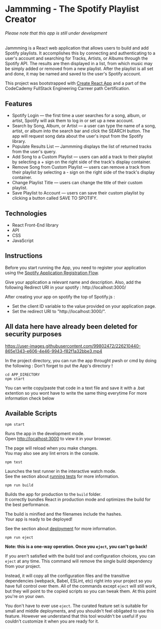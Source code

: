 # Jammming - The Spotify Playlist Creator
###### Please note that this app is still under development

Jammming is a React web application that allows users to build and add Spotify playlists. It accomplishes this by connecting and authenticating to a user's account and searching for Tracks, Artists, or Albums through the Spotify API. The results are then displayed in a list, from which music may be simply added or removed from a new playlist. After the playlist is all set and done, it may be named and saved to the user's Spotify account.

This project was bootstrapped with [Create React App](https://github.com/facebook/create-react-app) and a part of the CodeCademy FullStack Engineering Carreer path Certification.

## Features
* Spotify Login — the first time a user searches for a song, album, or artist, Spotify will ask them to log in or set up a new account.
* Search by Song, Album, or Artist — a user can type the name of a song, artist, or album into the search bar and click the SEARCH button. The app will request song data about the user's input from the Spotify library.
* Populate Results List — Jammming displays the list of returned tracks from the user's query.
* Add Song to a Custom Playlist — users can add a track to their playlist by selecting a + sign on the right side of the track's display container.
* Remove Song from Custom Playlist — users can remove a track from their playlist by selecting a - sign on the right side of the track's display container.
* Change Playlist Title — users can change the title of their custom playlist.
* Save Playlist to Account — users can save their custom playlist by clicking a button called SAVE TO SPOTIFY.

## Technologies

* React Front-End library
* API
* CSS
* JavaScript

## Instructions

Before you start running the App, you need to register your application using the [Spotify Application Registration Flow](https://developer.spotify.com/dashboard/).

Give your application a relevant name and description. Also, add the following Redirect URI in your spotify : http://localhost:3000/

After creating your app on spotify the top of Spotify.js :
* Set the client ID variable to the value provided on your application page.
* Set the redirect URI to "http://localhost:3000/".

## All data here have already been deleted for security purposes

https://user-images.githubusercontent.com/99802472/226210440-865e1343-e606-4e46-9943-f82f1a32bbe3.mp4

In the project directory, you can run the app throught pwsh or cmd by doing the following :
Don't forget to put the App's directory ! 

```
cd APP_DIRECTORY
npm start 
```
You can write copy/paste that code in a text file and save it with a .bat extention so you wont have to write the same thing everytime
For more information check below

## Available Scripts

```npm start```

Runs the app in the development mode.\
Open [http://localhost:3000](http://localhost:3000) to view it in your browser.

The page will reload when you make changes.\
You may also see any lint errors in the console.

```npm test```

Launches the test runner in the interactive watch mode.\
See the section about [running tests](https://facebook.github.io/create-react-app/docs/running-tests) for more information.

```npm run build```

Builds the app for production to the `build` folder.\
It correctly bundles React in production mode and optimizes the build for the best performance.

The build is minified and the filenames include the hashes.\
Your app is ready to be deployed!

See the section about [deployment](https://facebook.github.io/create-react-app/docs/deployment) for more information.

```npm run eject```

**Note: this is a one-way operation. Once you `eject`, you can't go back!**

If you aren't satisfied with the build tool and configuration choices, you can `eject` at any time. This command will remove the single build dependency from your project.

Instead, it will copy all the configuration files and the transitive dependencies (webpack, Babel, ESLint, etc) right into your project so you have full control over them. All of the commands except `eject` will still work, but they will point to the copied scripts so you can tweak them. At this point you're on your own.

You don't have to ever use `eject`. The curated feature set is suitable for small and middle deployments, and you shouldn't feel obligated to use this feature. However we understand that this tool wouldn't be useful if you couldn't customize it when you are ready for it.
